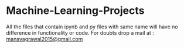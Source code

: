 # Machine-Learning-Projects

All the files that contain ipynb and py files with same name will have no difference in functionality or code.
For doubts drop a mail at : manavagrawal2015@gmail.com

